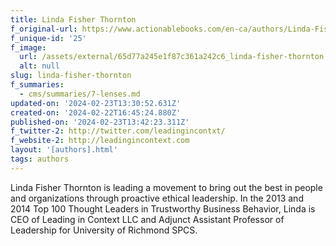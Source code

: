```yaml
---
title: Linda Fisher Thornton
f_original-url: https://www.actionablebooks.com/en-ca/authors/Linda-Fisher-Thornton/
f_unique-id: '25'
f_image:
  url: /assets/external/65d77a245e1f87c361a242c6_linda-fisher-thornton.jpeg
  alt: null
slug: linda-fisher-thornton
f_summaries:
  - cms/summaries/7-lenses.md
updated-on: '2024-02-23T13:30:52.631Z'
created-on: '2024-02-22T16:45:24.880Z'
published-on: '2024-02-23T13:42:23.311Z'
f_twitter-2: http://twitter.com/leadingincontxt/
f_website-2: http://leadingincontext.com
layout: '[authors].html'
tags: authors
---
```


Linda Fisher Thornton is leading a movement to bring out the best in people and organizations through proactive ethical leadership. In the 2013 and 2014 Top 100 Thought Leaders in Trustworthy Business Behavior, Linda is CEO of Leading in Context LLC and Adjunct Assistant Professor of Leadership for University of Richmond SPCS.
